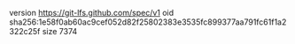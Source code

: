 version https://git-lfs.github.com/spec/v1
oid sha256:1e58f0ab60ac9cef052d82f25802383e3535fc899377aa791fc61f1a2322c25f
size 7374
